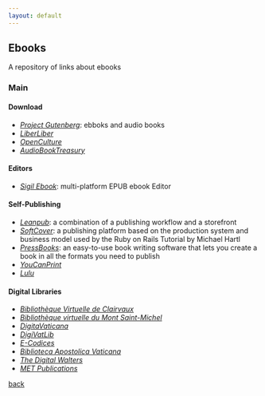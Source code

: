 ```yaml
---
layout: default
---
```


## Ebooks

A repository of links about ebooks

### Main

#### Download

* _[Project Gutenberg](http://www.gutenberg.org/)_: ebboks and audio books
* _[LiberLiber](https://www.liberliber.it)_
* _[OpenCulture](http://www.openculture.com/free_ebooks)_
* _[AudioBookTreasury](http://www.audiobooktreasury.com/)_

#### Editors

* _[Sigil Ebook](https://sigil-ebook.com/)_: multi-platform EPUB ebook Editor

#### Self-Publishing

* _[Leanpub](https://leanpub.com/)_: a combination of a publishing workflow and a storefront
* _[SoftCover](https://www.softcover.io/)_: a publishing platform based on the production system and business model used by the Ruby on Rails Tutorial by Michael Hartl
* _[PressBooks](https://pressbooks.com/)_: an easy-to-use book writing software that lets you create a book in all the formats you need to publish
* _[YouCanPrint](https://www.youcanprint.it/)_
* _[Lulu](https://www.lulu.com/)_

#### Digital Libraries

* _[Bibliothèque Virtuelle de Clairvaux](https://www.bibliotheque-virtuelle-clairvaux.com/)_
* _[Bibliothèque virtuelle du Mont Saint-Michel](https://www.unicaen.fr/bvmsm/pages/index.html)_
* _[DigitaVaticana](http://www.digitavaticana.org/)_
* _[DigiVatLib](https://digi.vatlib.it/)_
* _[E-Codices](http://www.e-codices.unifr.ch/en)_
* _[Biblioteca Apostolica Vaticana](https://www.vaticanlibrary.va/)_
* _[The Digital Walters](http://www.thedigitalwalters.org/)_
* _[MET Publications](https://www.metmuseum.org/art/metpublications/titles-with-full-text-online)_

[back](../)
